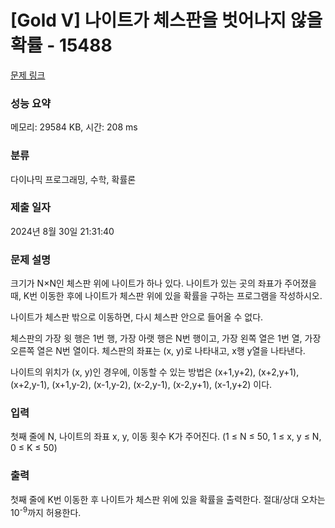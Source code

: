 # [Gold V] 나이트가 체스판을 벗어나지 않을 확률 - 15488 

[문제 링크](https://www.acmicpc.net/problem/15488) 

### 성능 요약

메모리: 29584 KB, 시간: 208 ms

### 분류

다이나믹 프로그래밍, 수학, 확률론

### 제출 일자

2024년 8월 30일 21:31:40

### 문제 설명

<p>크기가 N×N인 체스판 위에 나이트가 하나 있다. 나이트가 있는 곳의 좌표가 주어졌을 때, K번 이동한 후에 나이트가 체스판 위에 있을 확률을 구하는 프로그램을 작성하시오.</p>

<p>나이트가 체스판 밖으로 이동하면, 다시 체스판 안으로 들어올 수 없다.</p>

<p>체스판의 가장 윗 행은 1번 행, 가장 아랫 행은 N번 행이고, 가장 왼쪽 열은 1번 열, 가장 오른쪽 열은 N번 열이다. 체스판의 좌표는 (x, y)로 나타내고, x행 y열을 나타낸다.</p>

<p>나이트의 위치가 (x, y)인 경우에, 이동할 수 있는 방법은 (x+1,y+2), (x+2,y+1), (x+2,y-1), (x+1,y-2), (x-1,y-2), (x-2,y-1), (x-2,y+1), (x-1,y+2) 이다.</p>

### 입력 

 <p>첫째 줄에 N, 나이트의 좌표 x, y, 이동 횟수 K가 주어진다. (1 ≤ N ≤ 50, 1 ≤ x, y ≤ N, 0 ≤ K ≤ 50)</p>

### 출력 

 <p>첫째 줄에 K번 이동한 후 나이트가 체스판 위에 있을 확률을 출력한다. 절대/상대 오차는 10<sup>-9</sup>까지 허용한다.</p>

